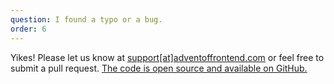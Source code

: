 ```yaml
---
question: I found a typo or a bug.
order: 6
---
```


Yikes! Please let us know at [support[at]adventoffrontend.com](mailto:support@adventoffrontend.com) or
feel free to submit a pull request. [The code is open source and available on GitHub.](https://github.com/ahaywood/adventof-2023)
